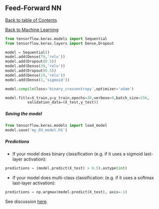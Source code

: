 ## Feed-Forward NN
[Back to table of Contents](../README.md)

[Back to Machine Learning](ml.md)

```python
from tensorflow.keras.models import Sequential
from tensorflow.keras.layers import Dense,Dropout

model = Sequential()
model.add(Dense(79,'relu'))
model.add(Dropout(0.5))
model.add(Dense(39,'relu'))
model.add(Dropout(0.5))
model.add(Dense(19,'relu'))
model.add(Dense(1,'sigmoid'))

model.compile(loss='binary_crossentropy',optimizer='adam')

model.fit(x=X_train,y=y_train,epochs=30,verbose=0,batch_size=256,
	      validation_data=(X_test,y_test))
```

##### Saving the model

```python
from tensorflow.keras.models import load_model
model.save('my_03_model.h5')
```

##### Predictions

- If your model does binary classification (e.g. if it uses a sigmoid last-layer activation):

```python
predictions = (model.predict(X_test) > 0.5).astype(int)
```

- If your model does multi-class classification: (e.g. if it uses a softmax last-layer activation):

```python
predictions = np.argmax(model.predict(X_test), axis=-1)
```

See discussion [here](https://discuss.tensorflow.org/t/sequential-object-has-no-attribute-predict-classes/10157/3).
